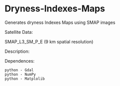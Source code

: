 # Dryness-Indexes-Maps
Generates dryness Indexes Maps using SMAP images

Satellite Data:

SMAP_L3_SM_P_E (9 km spatial resolution)


Description:

Dependences:

    python - Gdal
    python - NumPy
    python - Matplolib

